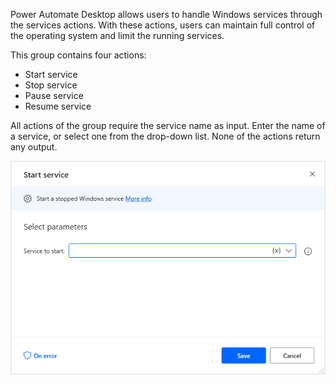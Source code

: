 Power Automate Desktop allows users to handle Windows services through the services actions. With these actions, users can maintain full control of the operating system and limit the running services.

This group contains four actions:

- Start service
- Stop service
- Pause service
- Resume service

All actions of the group require the service name as input. Enter the name of a service, or select one from the drop-down list. None of the actions return any output.

![Screenshot of the start service action properties.](..\media\start-service-action-properties.png)

